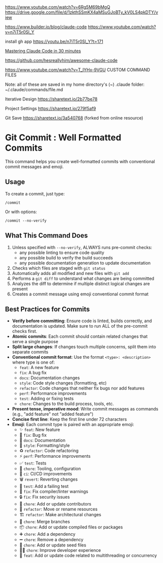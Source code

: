 https://www.youtube.com/watch?v=6Rg5M69bMgQ https://drive.google.com/file/d/1zkthSSmKX4aMSuGJoBTy_kV0LS4pkDTY/view




https://www.builder.io/blog/claude-code
https://www.youtube.com/watch?v=n7iT5r0Sl_Y

install gh app
https://youtu.be/n7iT5r0Sl_Y?t=171


[Mastering Claude Code in 30 minutes](https://www.youtube.com/watch?v=6eBSHbLKuN0)


https://github.com/hesreallyhim/awesome-claude-code


https://www.youtube.com/watch?v=T_IYHx-9VGU
CUSTOM COMMAND FILES

Note: all of these are saved in my home directory's (~) .claude folder:
~/.claude/commands/file.md

Iterative Design
https://sharetext.io/2b77be78

Project Settings
https://sharetext.io/279f5af9

Git Save
https://sharetext.io/3a540768
(forked from online resource)



# Git Commit : Well Formatted Commits

This command helps you create well-formatted commits with conventional commit messages and emoji.

## Usage

To create a commit, just type:
```
/commit
```

Or with options:
```
/commit --no-verify
```

## What This Command Does

1. Unless specified with `--no-verify`, ALWAYS runs pre-commit checks:
   - any possible linting to ensure code quality
   - any possible build to verify the build succeeds
   - any possible documentation generation to update documentation
2. Checks which files are staged with `git status`
3. Automatically adds all modified and new files with `git add`
4. Performs a `git diff` to understand what changes are being committed
5. Analyzes the diff to determine if multiple distinct logical changes are present
6. Creates a commit message using emoji conventional commit format

## Best Practices for Commits

- **Verify before committing**: Ensure code is linted, builds correctly, and documentation is updated. Make sure to run ALL of the pre-commit checks first.
- **Atomic commits**: Each commit should contain related changes that serve a single purpose
- **Split large changes**: If changes touch multiple concerns, split them into separate commits
- **Conventional commit format**: Use the format `<type>: <description>` where type is one of:
  - `feat`: A new feature
  - `fix`: A bug fix
  - `docs`: Documentation changes
  - `style`: Code style changes (formatting, etc)
  - `refactor`: Code changes that neither fix bugs nor add features
  - `perf`: Performance improvements
  - `test`: Adding or fixing tests
  - `chore`: Changes to the build process, tools, etc.
- **Present tense, imperative mood**: Write commit messages as commands (e.g., "add feature" not "added feature")
- **Concise first line**: Keep the first line under 72 characters
- **Emoji**: Each commit type is paired with an appropriate emoji:
  - ✨ `feat`: New feature
  - 🐛 `fix`: Bug fix
  - 📝 `docs`: Documentation
  - 💄 `style`: Formatting/style
  - ♻️ `refactor`: Code refactoring
  - ⚡️ `perf`: Performance improvements
  - ✅ `test`: Tests
  - 🔧 `chore`: Tooling, configuration
  - 🚀 `ci`: CI/CD improvements
  - 🗑️ `revert`: Reverting changes
  - 🧪 `test`: Add a failing test
  - 🚨 `fix`: Fix compiler/linter warnings
  - 🔒️ `fix`: Fix security issues
  - 👥 `chore`: Add or update contributors
  - 🚚 `refactor`: Move or rename resources
  - 🏗️ `refactor`: Make architectural changes
  - 🔀 `chore`: Merge branches
  - 📦️ `chore`: Add or update compiled files or packages
  - ➕ `chore`: Add a dependency
  - ➖ `chore`: Remove a dependency
  - 🌱 `chore`: Add or update seed files
  - 🧑‍💻 `chore`: Improve developer experience
  - 🧵 `feat`: Add or update code related to multithreading or concurrency
